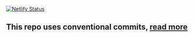 [![Netlify Status](https://api.netlify.com/api/v1/badges/8a2fa449-d7d3-4aed-b700-bd332c1a99cb/deploy-status)](https://app.netlify.com/sites/effulgent-bombolone-cf0607/deploys)

## This repo uses conventional commits, [read more](https://www.conventionalcommits.org/en/v1.0.0/#summary)
